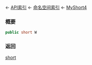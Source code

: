 ← [API索引](Api-Index) ← [命名空间索引](Namespace-Index) ← [MyShort4](VRageMath.MyShort4)

### 概要

```csharp
public short W
```

### 返回

[short](https://docs.microsoft.com/en-us/dotnet/api/System.Int16?view=netframework-4.6)

